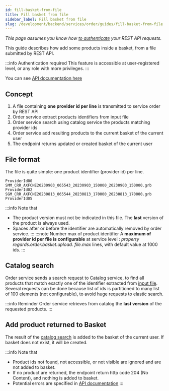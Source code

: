 ```yaml
---
id: fill-basket-from-file
title: Fill basket from file
sidebar_label: Fill basket from file
slug: /development/backend/services/order/guides/fill-basket-from-file
---
```

_This page assumes you know how [to authenticate](../../authentication/api-guides/get-token-curl.md) your REST API
requests._

This guide describes how add some products inside a basket, from a file submitted by REST API.

:::info Authentication required
This feature is accessible at user-registered level, or any role with more privileges.
:::

You can see [API documentation here](../order-api-swagger.mdx#tag/basket-controller/operation/addSelectionFromFile)

## Concept

1. A file containing **one provider id per line** is transmitted to service order by REST API
2. Order service extract products identifiers from input file
3. Order service search using catalog service the products matching provider ids
4. Order service add resulting products to the current basket of the current user
5. The endpoint returns updated or created basket of the current user

## File format

The file is quite simple: one product identifier (provider id) per line.  

```text title="Input file example"
ProviderId00 
SMM_CRR_AXFCNE20230903_065543_20230903_150000_20230903_150000.grb 
ProviderId02 
SGM_CRR_AXFCNE20230813_065544_20230813_170000_20230813_170000.grb 
ProviderId05 
```
:::info Note that
* The product version must not be indicated in this file. The **last** version of the product is always used.
* Spaces after or before the identifier are automatically removed by order service.
:::
:::note Number max of product identifier
  A **maximum of provider id per file is configurable** at service level : _property regards.order.basket.upload.
  file.max_ lines, with default value at 1000 ids.
:::

## Catalog search

Order service sends a search request to Catalog service, to find all products that match exactly one of the 
identifier extracted from [input file](#file-format). Several requests can be done because list of ids is 
partitioned to many list of 100 elements (not configurable), to avoid huge requests to elastic search.

:::info Reminder 
Order service retrieves from catalog the **last version** of the requested products.
:::

## Add product returned to Basket

The result of the [catalog search](#catalog-search) is added to the basket of the current user. If basket does not 
exist, it will be created.

:::info Note that
* Product ids not found, not accessible, or not visible are ignored and are not added to basket.
* If no product are returned, the endpoint return http code 204 (No Content), and nothing is added to basket.
* Potential errors are specified in [API documentation](../order-api-swagger.mdx#tag/basket-controller/operation/addSelectionFromFile)
:::
